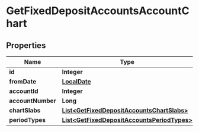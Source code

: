 # GetFixedDepositAccountsAccountChart

## Properties
Name | Type | Description | Notes
------------ | ------------- | ------------- | -------------
**id** | **Integer** |  |  [optional]
**fromDate** | [**LocalDate**](LocalDate.md) |  |  [optional]
**accountId** | **Integer** |  |  [optional]
**accountNumber** | **Long** |  |  [optional]
**chartSlabs** | [**List&lt;GetFixedDepositAccountsChartSlabs&gt;**](GetFixedDepositAccountsChartSlabs.md) |  |  [optional]
**periodTypes** | [**List&lt;GetFixedDepositAccountsPeriodTypes&gt;**](GetFixedDepositAccountsPeriodTypes.md) |  |  [optional]
